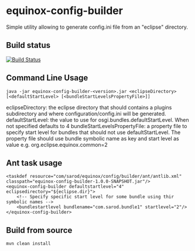 equinox-config-builder
======================

Simple utility allowing to generate config.ini file from an "eclipse" directory.

Build status
------------

[![Build Status](https://api.travis-ci.org/sarod/equinox-config-builder.png)](https://travis-ci.org/sarod/equinox-config-builder)


Command Line Usage
------------------

	java -jar equinox-config-builder-<version>.jar <eclipseDirectory> [<defaultStartLevel> [<bundleStartLevelsPropertyFile>]]

eclipseDirectory: the eclipse directory that should contains a plugins subdirectory and where configuration/config.ini will be generated.
defaultStartLevel: the value to use for osgi.bundles.defaultStartLevel. When not specified defaults to 4
bundleStartLevelsPropertyFile: a property file to specify start level for bundles that should not use defaultStartLevel. The property file should use bundle symbolic name as key and start level as value e.g. org.eclipse.equinox.common=2
 
Ant task usage
---------------

	<taskdef resource="com/sarod/equinox/config/builder/ant/antlib.xml" classpath="equinox-config-builder-1.0.0-SNAPSHOT.jar"/>
	<equinox-config-builder defaultstartlevel="4" eclipsedirectory="${eclipse.dir}">
		<!-- Specify specific start level for some bundle using thir symbolic names -->
		<bundlestartlevel bundlename="com.sarod.bundle1" startlevel="2"/>
	</equinox-config-builder>
	
	
Build from source 
-----------------
	mvn clean install
	
<!--
How to release to maven central
-------------------------------

1. Configure pgp
2. Add the following to your settings.xml:
	
	<servers>
		<server>
			<id>ossrh</id>
			<username>XXX</username>
			<password>XXX</password>
		</server>
	</servers>

	<profiles>
		<profile>
			<id>sign</id>
			<activation>
				<activeByDefault>true</activeByDefault>
			</activation>
			<properties>
				<gpg.passphrase>XXX</gpg.passphrase>
			</properties>
		</profile>
	</profiles>
	
3. TBD-->